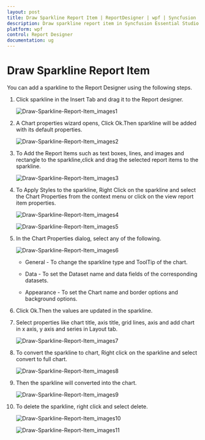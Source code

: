 ```yaml
---
layout: post
title: Draw Sparkline Report Item | ReportDesigner | wpf | Syncfusion
description: Draw sparkline report item in Syncfusion Essential Studio WPF ReportDesigner control, its elements and more.
platform: wpf
control: Report Designer
documentation: ug
---
```


# Draw Sparkline Report Item

You can add a sparkline to the Report Designer using the following steps.

1. Click sparkline in the Insert Tab and drag it to the Report designer.

   ![Draw-Sparkline-Report-Item_images1](Draw-Sparkline-Report-Item_images/Draw-Sparkline-Report-Item_img1.png)

2. A Chart properties wizard opens, Click Ok.Then sparkline will be added with its default properties.

   ![Draw-Sparkline-Report-Item_images2](Draw-Sparkline-Report-Item_images/Draw-Sparkline-Report-Item_img2.png)
   
3. To Add the Report Items such as text boxes, lines, and images and rectangle to the sparkline,click and drag the selected report items to the sparkline.

   ![Draw-Sparkline-Report-Item_images3](Draw-Sparkline-Report-Item_images/Draw-Sparkline-Report-Item_img3.png)
   
4. To Apply Styles to the sparkline, Right Click on the sparkline and select the Chart Properties from the context menu or click on the view report item properties.

   ![Draw-Sparkline-Report-Item_images4](Draw-Sparkline-Report-Item_images/Draw-Sparkline-Report-Item_img4.png)
   
   ![Draw-Sparkline-Report-Item_images5](Draw-Sparkline-Report-Item_images/Draw-Sparkline-Report-Item_img5.png)
   
5. In the Chart Properties dialog, select any of the following.

   ![Draw-Sparkline-Report-Item_images6](Draw-Sparkline-Report-Item_images/Draw-Sparkline-Report-Item_img6.png)

   * General - To change the sparkline type and ToolTip of the chart.

   * Data - To set the Dataset name and data fields of the corresponding datasets.

   * Appearance - To set the Chart name and border options and background options.
   
6. Click Ok.Then the values are updated in the sparkline.

7. Select properties like chart title, axis title, grid lines, axis and add chart in x axis, y axis and series in Layout tab.

   ![Draw-Sparkline-Report-Item_images7](Draw-Sparkline-Report-Item_images/Draw-Sparkline-Report-Item_img7.png)
   
8. To convert the sparkline to chart, Right click on the sparkline and select convert to full chart.

   ![Draw-Sparkline-Report-Item_images8](Draw-Sparkline-Report-Item_images/Draw-Sparkline-Report-Item_img8.png)

9. Then the sparkline will converted into the chart.

   ![Draw-Sparkline-Report-Item_images9](Draw-Sparkline-Report-Item_images/Draw-Sparkline-Report-Item_img9.png)
   
10. To delete the sparkline, right click and select delete.

    ![Draw-Sparkline-Report-Item_images10](Draw-Sparkline-Report-Item_images/Draw-Sparkline-Report-Item_img10.png)
	
	![Draw-Sparkline-Report-Item_images11](Draw-Sparkline-Report-Item_images/Draw-Sparkline-Report-Item_img11.png)